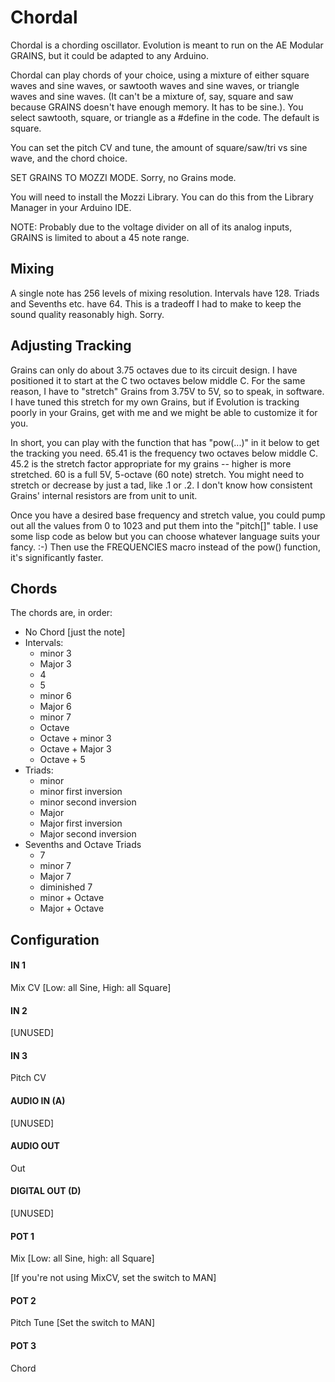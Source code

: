 # Chordal

Chordal is a chording oscillator.  Evolution is meant to run on the AE Modular GRAINS, but it could be adapted to any Arduino.

Chordal can play chords of your choice, using a mixture of either square waves and sine waves, or sawtooth waves and sine waves, or triangle waves and sine waves.  (It can't be a mixture of, say, square and saw because GRAINS doesn't have enough memory.  It has to be sine.).   You select sawtooth, square, or triangle as a #define in the code. The default is square.

You can set the pitch CV and tune, the amount of square/saw/tri vs sine wave, and the chord choice.

SET GRAINS TO MOZZI MODE.  Sorry, no Grains mode.

You will need to install the Mozzi Library.  You can do this from the Library Manager in your Arduino IDE.

NOTE: Probably due to the voltage divider on all of its analog inputs, GRAINS is limited to about a 45 note range.  

## Mixing

A single note has 256 levels of mixing resolution.  Intervals have 128.  Triads and Sevenths etc. have 64.  This is a tradeoff I had to make to keep the sound quality reasonably high.  Sorry.

## Adjusting Tracking

Grains can only do about 3.75 octaves due to its circuit design.  I have positioned it to start at the C two octaves below middle C.  For the same reason, I have to "stretch" Grains from 3.75V to 5V, so to speak, in software.  I have tuned this stretch for my own Grains, but if Evolution is tracking poorly in your Grains, get with me and we might be able to customize it for you.

In short, you can play with the function that has "pow(...)" in it below to get the tracking you need.  65.41 is the frequency two octaves below middle C.  45.2 is the stretch factor appropriate for my grains -- higher is more stretched.  60 is a full 5V, 5-octave (60 note) stretch.  You might need to stretch or decrease by just a tad, like .1 or .2.  I don't know how consistent Grains' internal resistors are from unit to unit.

Once you have a desired base frequency and stretch value, you could pump out all the values from 0 to 1023 and put them into the "pitch[]" table.  I use some lisp code as below but you can choose whatever language suits your fancy.  :-)  Then use the FREQUENCIES macro instead of the pow() function, it's significantly faster.

## Chords

The chords are, in order:

- No Chord [just the note]
- Intervals:
  - minor 3
  - Major 3
  - 4
  - 5
  - minor 6
  - Major 6
  - minor 7
  - Octave
  - Octave + minor 3
  - Octave + Major 3
  - Octave + 5
- Triads:
  - minor
  - minor first inversion
  - minor second inversion
  - Major
  - Major first inversion
  - Major second inversion
- Sevenths and Octave Triads
  - 7
  - minor 7
  - Major 7
  - diminished 7
  - minor + Octave
  - Major + Octave

## Configuration

#### IN 1
Mix CV [Low: all Sine, High: all Square]
#### IN 2
[UNUSED]
#### IN 3
Pitch CV 
#### AUDIO IN (A)
[UNUSED]
#### AUDIO OUT
Out
#### DIGITAL OUT (D) 
[UNUSED]
#### POT 1
Mix [Low: all Sine, high: all Square]

[If you're not using MixCV, set the switch to MAN]
#### POT 2
Pitch Tune  [Set the switch to MAN]
#### POT 3
Chord
